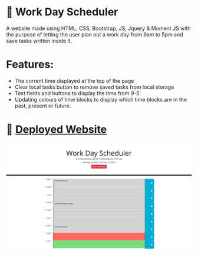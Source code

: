 # 📔 Work Day Scheduler

A website made using HTML, CSS, Bootstrap, JS, Jquery & Moment JS with the purpose of letting the user plan out a work day from 9am to 5pm and save tasks written inside it.

# Features:

- The current time displayed at the top of the page
- Clear local tasks button to remove saved tasks from local storage
- Text fields and buttons to display the time from 9-5
- Updating colours of time blocks to display which time blocks are in the past, present or future.

# 📑 [Deployed Website](https://wratten.github.io/work-day-scheduler/)

![](workdayscheduler.png)
